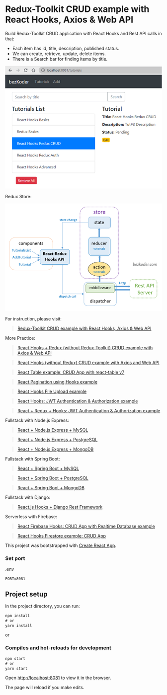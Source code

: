 # Redux-Toolkit CRUD example with React Hooks, Axios & Web API
Build Redux-Toolkit CRUD application with React Hooks and Rest API calls in that:
- Each item has id, title, description, published status.
- We can create, retrieve, update, delete items.
- There is a Search bar for finding items by title.

![redux-toolkit-crud-hooks-example](redux-toolkit-crud-hooks-example.png)

Redux Store:

![redux-toolkit-crud-hooks-example-redux-store-architecture](redux-toolkit-crud-hooks-example-redux-store-architecture.png)

For instruction, please visit:
> [Redux-Toolkit CRUD example with React Hooks, Axios & Web API](https://www.bezkoder.com/redux-toolkit-crud-react-hooks/)

More Practice:
> [React Hooks + Redux (without Redux-Toolkit) CRUD example with Axios & Web API](https://www.bezkoder.com/react-hooks-redux-crud/)

> [React Hooks (without Redux) CRUD example with Axios and Web API](https://www.bezkoder.com/react-hooks-crud-axios-api/)

> [React Table example: CRUD App with react-table v7](https://www.bezkoder.com/react-table-example-hooks-crud/)

> [React Pagination using Hooks example](https://www.bezkoder.com/react-pagination-hooks/)

> [React Hooks File Upload example](https://www.bezkoder.com/react-hooks-file-upload/)

> [React Hooks: JWT Authentication & Authorization example](https://www.bezkoder.com/react-hooks-jwt-auth/)

> [React + Redux + Hooks: JWT Authentication & Authorization example](https://www.bezkoder.com/react-hooks-redux-login-registration-example/)

Fullstack with Node.js Express:
> [React + Node.js Express + MySQL](https://www.bezkoder.com/react-node-express-mysql/)

> [React + Node.js Express + PostgreSQL](https://www.bezkoder.com/react-node-express-postgresql/)

> [React + Node.js Express + MongoDB](https://www.bezkoder.com/react-node-express-mongodb-mern-stack/)

Fullstack with Spring Boot:
> [React + Spring Boot + MySQL](https://www.bezkoder.com/react-spring-boot-crud/)

> [React + Spring Boot + PostgreSQL](https://www.bezkoder.com/spring-boot-react-postgresql/)

> [React + Spring Boot + MongoDB](https://www.bezkoder.com/react-spring-boot-mongodb/)

Fullstack with Django:
> [React.js Hooks + Django Rest Framework](https://www.bezkoder.com/django-react-hooks/)

Serverless with Firebase:
> [React Firebase Hooks: CRUD App with Realtime Database example](https://www.bezkoder.com/react-firebase-hooks-crud/)

> [React Hooks Firestore example: CRUD App](https://www.bezkoder.com/react-hooks-firestore/)

This project was bootstrapped with [Create React App](https://github.com/facebook/create-react-app).

### Set port
.env
```
PORT=8081
```

## Project setup

In the project directory, you can run:

```
npm install
# or
yarn install
```

or

### Compiles and hot-reloads for development

```
npm start
# or
yarn start
```

Open [http://localhost:8081](http://localhost:8081) to view it in the browser.

The page will reload if you make edits.
